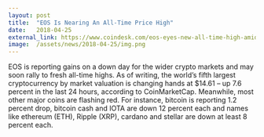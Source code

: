 ```yaml
---
layout: post
title:  "EOS Is Nearing An All-Time Price High"
date:   2018-04-25
external_link: https://www.coindesk.com/eos-eyes-new-all-time-high-amid-positive-news-flow
image:  /assets/news/2018-04-25/img.png
---
```

EOS is reporting gains on a down day for the wider crypto markets and may soon rally to fresh all-time highs. As of writing, the world’s fifth largest cryptocurrency by market valuation is changing hands at $14.61 – up 7.6 percent in the last 24 hours, according to CoinMarketCap. Meanwhile, most other major coins are flashing red. For instance, bitcoin is reporting 1.2 percent drop, bitcoin cash and IOTA are down 12 percent each and names like ethereum (ETH), Ripple (XRP), cardano and stellar are down at least 8 percent each.
